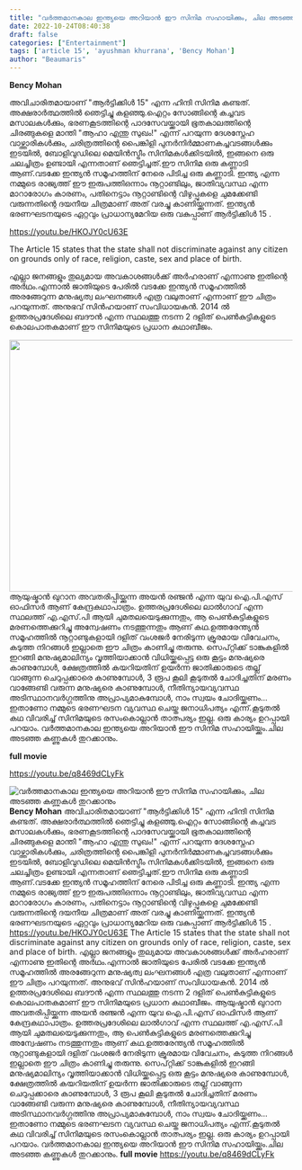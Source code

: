 ```yaml
---
title: "വർത്തമാനകാല ഇന്ത്യയെ അറിയാൻ ഈ സിനിമ സഹായിക്കും, ചില അടഞ്ഞ കണ്ണുകൾ തുറക്കാനും"
date: 2022-10-24T08:40:38
draft: false
categories: ["Entertainment"]
tags: ['article 15', 'ayushman khurrana', 'Bency Mohan']
author: "Beaumaris"
---
```


<strong>Bency Mohan</strong>

അവിചാരിതമായാണ് "ആർട്ടിക്കിൾ 15" എന്ന ഹിന്ദി സിനിമ കണ്ടത്. അക്ഷരാർത്ഥത്തിൽ ഞെട്ടിച്ചു കളഞ്ഞു.ഐറ്റം സോങ്ങിന്റെ കച്ചവട മസാലകൾക്കും, ഭരണകൂടത്തിന്റെ പാദസേവയ്ക്കായി ഭൂതകാലത്തിന്റെ ചിരങ്ങുകളെ മാന്തി "ആഹാ എന്തു സുഖം!" എന്ന് പറയുന്ന ദേശസ്നേഹ വാഴ്ത്താരികൾക്കും, ചരിത്രത്തിന്റെ പൈങ്കിളി പുനർനിർമ്മാണകച്ചവടങ്ങൾക്കും ഇടയിൽ, ബോളിവുഡിലെ മെയിൻസ്ട്രീം സിനിമകൾക്കിടയിൽ, ഇങ്ങനെ ഒരു ചലച്ചിത്രം ഉണ്ടായി എന്നതാണ് ഞെട്ടിച്ചത്.ഈ സിനിമ ഒരു കണ്ണാടി ആണ്.വടക്കേ ഇന്ത്യൻ സമൂഹത്തിന് നേരെ പിടിച്ച ഒരു കണ്ണാടി. ഇന്ത്യ എന്ന നമ്മുടെ രാജ്യത്ത് ഈ ഇരുപത്തിഒന്നാം നൂറ്റാണ്ടിലും, ജാതിവ്യവസ്ഥ എന്ന മാറാരോഗം കാരണം, പതിനെട്ടാം നൂറ്റാണ്ടിന്റെ വിഴുപ്പുകളെ ചുമക്കേണ്ടി വരുന്നതിന്റെ ദയനീയ ചിത്രമാണ് അത് വരച്ചു കാണിയ്ക്കുന്നത്. ഇന്ത്യൻ ഭരണഘടനയുടെ ഏറ്റവും പ്രാധാന്യമേറിയ ഒരു വകുപ്പാണ് ആർട്ടിക്കിൾ 15 .

https://youtu.be/HKOJY0cU63E

The Article 15 states that the state shall not discriminate against any citizen on grounds only of race, religion, caste, sex and place of birth.

എല്ലാ ജനങ്ങളും തുല്യമായ അവകാശങ്ങൾക്ക് അർഹരാണ് എന്നാണു ഇതിന്റെ അർഥം.എന്നാൽ ജാതിയുടെ പേരിൽ വടക്കേ ഇന്ത്യൻ സമൂഹത്തിൽ അരങ്ങേറുന്ന മനുഷ്യത്വ ലംഘനങ്ങൾ എത്ര വലുതാണ് എന്നാണ് ഈ ചിത്രം പറയുന്നത്. അനുഭവ് സിൻഹയാണ് സംവിധായകൻ. 2014 ൽ ഉത്തരപ്രദേശിലെ
ബദൗൻ എന്ന സ്ഥലത്തു നടന്ന 2 ദളിത് പെൺകുട്ടികളുടെ കൊലപാതകമാണ് ഈ സിനിമയുടെ പ്രധാന കഥാബീജം.

<img class="size-full wp-image-356007 aligncenter" src="https://cdn.boolokam.com/articles/2022/10/rrggg.jpeg" alt="" width="800" height="448" />ആയുഷ്മാൻ ഖുറാന അവതരിപ്പിയ്ക്കുന്ന അയൻ രഞ്ജൻ എന്ന യുവ ഐ.പി.എസ് ഓഫിസർ ആണ് കേന്ദ്രകഥാപാത്രം. ഉത്തരപ്രദേശിലെ ലാൽഗാവ് എന്ന സ്ഥലത്ത് എ.എസ്.പി ആയി ചുമതലയെടുക്കുന്നതും, ആ പെൺകുട്ടികളുടെ മരണത്തെക്കുറിച്ചു അന്വേഷണം നടത്തുന്നതും ആണ് കഥ.ഉത്തരേന്ത്യൻ സമൂഹത്തിൽ നൂറ്റാണ്ടുകളായി ദളിത് വംശജർ നേരിടുന്ന ക്രൂരമായ വിവേചനം, കടുത്ത നിറങ്ങൾ ഇല്ലാതെ ഈ ചിത്രം കാണിച്ചു തരുന്നു. സെപ്റ്റിക്ക് ടാങ്കുകളിൽ ഇറങ്ങി മനുഷ്യമാലിന്യം വൃത്തിയാക്കാൻ വിധിയ്ക്കപ്പെട്ട ഒരു കൂട്ടം മനുഷ്യരെ കാണുമ്പോൾ, ക്ഷേത്രത്തിൽ കയറിയതിന് ഉയർന്ന ജാതിക്കാരുടെ തല്ല് വാങ്ങുന്ന ചെറുപ്പക്കാരെ കാണുമ്പോൾ, 3 രൂപ കൂലി കൂടുതൽ ചോദിച്ചതിന് മരണം വാങ്ങേണ്ടി വരുന്ന മനുഷ്യരെ കാണുമ്പോൾ, നീതിന്യായവ്യവസ്ഥ അടിസ്ഥാനവർഗ്ഗത്തിനു അപ്രാപ്യമാകുമ്പോൾ, നാം സ്വയം ചോദിയ്ക്കണം... ഇതാണോ നമ്മുടെ ഭരണഘടന വ്യവസ്ഥ ചെയ്ത ജനാധിപത്യം എന്ന്.കൂടുതൽ കഥ വിവരിച്ച് സിനിമയുടെ രസംകൊല്ലാൻ താത്പര്യം ഇല്ല. ഒരു കാര്യം ഉറപ്പായി പറയാം. വർത്തമാനകാല ഇന്ത്യയെ അറിയാൻ ഈ സിനിമ സഹായിയ്ക്കും.ചില അടഞ്ഞ കണ്ണുകൾ തുറക്കാനും.

<strong>full movie </strong>

https://youtu.be/q8469dCLyFk


![വർത്തമാനകാല ഇന്ത്യയെ അറിയാൻ ഈ സിനിമ സഹായിക്കും, ചില അടഞ്ഞ കണ്ണുകൾ തുറക്കാനും](https://cdn.boolokam.com/articles/2022/10/rrggg.jpeg)**Bency Mohan** അവിചാരിതമായാണ് "ആർട്ടിക്കിൾ 15" എന്ന ഹിന്ദി സിനിമ കണ്ടത്. അക്ഷരാർത്ഥത്തിൽ ഞെട്ടിച്ചു കളഞ്ഞു.ഐറ്റം സോങ്ങിന്റെ കച്ചവട മസാലകൾക്കും, ഭരണകൂടത്തിന്റെ പാദസേവയ്ക്കായി ഭൂതകാലത്തിന്റെ ചിരങ്ങുകളെ മാന്തി "ആഹാ എന്തു സുഖം!" എന്ന് പറയുന്ന ദേശസ്നേഹ വാഴ്ത്താരികൾക്കും, ചരിത്രത്തിന്റെ പൈങ്കിളി പുനർനിർമ്മാണകച്ചവടങ്ങൾക്കും ഇടയിൽ, ബോളിവുഡിലെ മെയിൻസ്ട്രീം സിനിമകൾക്കിടയിൽ, ഇങ്ങനെ ഒരു ചലച്ചിത്രം ഉണ്ടായി എന്നതാണ് ഞെട്ടിച്ചത്.ഈ സിനിമ ഒരു കണ്ണാടി ആണ്.വടക്കേ ഇന്ത്യൻ സമൂഹത്തിന് നേരെ പിടിച്ച ഒരു കണ്ണാടി. ഇന്ത്യ എന്ന നമ്മുടെ രാജ്യത്ത് ഈ ഇരുപത്തിഒന്നാം നൂറ്റാണ്ടിലും, ജാതിവ്യവസ്ഥ എന്ന മാറാരോഗം കാരണം, പതിനെട്ടാം നൂറ്റാണ്ടിന്റെ വിഴുപ്പുകളെ ചുമക്കേണ്ടി വരുന്നതിന്റെ ദയനീയ ചിത്രമാണ് അത് വരച്ചു കാണിയ്ക്കുന്നത്. ഇന്ത്യൻ ഭരണഘടനയുടെ ഏറ്റവും പ്രാധാന്യമേറിയ ഒരു വകുപ്പാണ് ആർട്ടിക്കിൾ 15 . https://youtu.be/HKOJY0cU63E The Article 15 states that the state shall not discriminate against any citizen on grounds only of race, religion, caste, sex and place of birth. എല്ലാ ജനങ്ങളും തുല്യമായ അവകാശങ്ങൾക്ക് അർഹരാണ് എന്നാണു ഇതിന്റെ അർഥം.എന്നാൽ ജാതിയുടെ പേരിൽ വടക്കേ ഇന്ത്യൻ സമൂഹത്തിൽ അരങ്ങേറുന്ന മനുഷ്യത്വ ലംഘനങ്ങൾ എത്ര വലുതാണ് എന്നാണ് ഈ ചിത്രം പറയുന്നത്. അനുഭവ് സിൻഹയാണ് സംവിധായകൻ. 2014 ൽ ഉത്തരപ്രദേശിലെ ബദൗൻ എന്ന സ്ഥലത്തു നടന്ന 2 ദളിത് പെൺകുട്ടികളുടെ കൊലപാതകമാണ് ഈ സിനിമയുടെ പ്രധാന കഥാബീജം. ആയുഷ്മാൻ ഖുറാന അവതരിപ്പിയ്ക്കുന്ന അയൻ രഞ്ജൻ എന്ന യുവ ഐ.പി.എസ് ഓഫിസർ ആണ് കേന്ദ്രകഥാപാത്രം. ഉത്തരപ്രദേശിലെ ലാൽഗാവ് എന്ന സ്ഥലത്ത് എ.എസ്.പി ആയി ചുമതലയെടുക്കുന്നതും, ആ പെൺകുട്ടികളുടെ മരണത്തെക്കുറിച്ചു അന്വേഷണം നടത്തുന്നതും ആണ് കഥ.ഉത്തരേന്ത്യൻ സമൂഹത്തിൽ നൂറ്റാണ്ടുകളായി ദളിത് വംശജർ നേരിടുന്ന ക്രൂരമായ വിവേചനം, കടുത്ത നിറങ്ങൾ ഇല്ലാതെ ഈ ചിത്രം കാണിച്ചു തരുന്നു. സെപ്റ്റിക്ക് ടാങ്കുകളിൽ ഇറങ്ങി മനുഷ്യമാലിന്യം വൃത്തിയാക്കാൻ വിധിയ്ക്കപ്പെട്ട ഒരു കൂട്ടം മനുഷ്യരെ കാണുമ്പോൾ, ക്ഷേത്രത്തിൽ കയറിയതിന് ഉയർന്ന ജാതിക്കാരുടെ തല്ല് വാങ്ങുന്ന ചെറുപ്പക്കാരെ കാണുമ്പോൾ, 3 രൂപ കൂലി കൂടുതൽ ചോദിച്ചതിന് മരണം വാങ്ങേണ്ടി വരുന്ന മനുഷ്യരെ കാണുമ്പോൾ, നീതിന്യായവ്യവസ്ഥ അടിസ്ഥാനവർഗ്ഗത്തിനു അപ്രാപ്യമാകുമ്പോൾ, നാം സ്വയം ചോദിയ്ക്കണം... ഇതാണോ നമ്മുടെ ഭരണഘടന വ്യവസ്ഥ ചെയ്ത ജനാധിപത്യം എന്ന്.കൂടുതൽ കഥ വിവരിച്ച് സിനിമയുടെ രസംകൊല്ലാൻ താത്പര്യം ഇല്ല. ഒരു കാര്യം ഉറപ്പായി പറയാം. വർത്തമാനകാല ഇന്ത്യയെ അറിയാൻ ഈ സിനിമ സഹായിയ്ക്കും.ചില അടഞ്ഞ കണ്ണുകൾ തുറക്കാനും. **full movie** https://youtu.be/q8469dCLyFk
